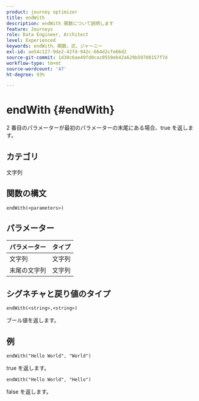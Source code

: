 ```yaml
---
product: journey optimizer
title: endWith
description: endWith 関数について説明します
feature: Journeys
role: Data Engineer, Architect
level: Experienced
keywords: endWith，関数，式，ジャーニー
exl-id: ae54c127-9de2-42fd-942c-664d2cfe66d2
source-git-commit: 1d30c6ae49fd0cac0559eb42a629b59708157f7d
workflow-type: tm+mt
source-wordcount: '47'
ht-degree: 93%

---
```


# endWith {#endWith}

2 番目のパラメーターが最初のパラメーターの末尾にある場合、true を返します。

## カテゴリ

文字列

## 関数の構文

`endWith(<parameters>)`

## パラメーター

| パラメーター | タイプ |
|-----------|------------------|
| 文字列 | 文字列 |
| 末尾の文字列 | 文字列 |

## シグネチャと戻り値のタイプ

`endWith(<string>,<string>)`

ブール値を返します。

## 例

`endWith("Hello World", "World")`

true を返します。

`endWith("Hello World", "Hello")`

false を返します。

